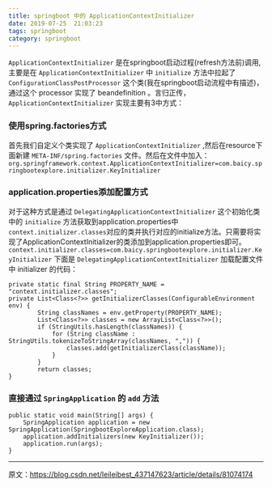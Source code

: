 ```yaml
---
title: springboot 中的 ApplicationContextInitializer
date: 2019-07-25  21:03:23
tags: springboot            
category: springboot
---
```


`ApplicationContextInitializer` 是在springboot启动过程(refresh方法前)调用,主要是在 `ApplicationContextInitializer` 中 `initialize` 方法中拉起了 `ConfigurationClassPostProcessor` 这个类(我在springboot启动流程中有描述)，通过这个 processor 实现了 beandefinition 。言归正传， `ApplicationContextInitializer` 实现主要有3中方式：

### 使用spring.factories方式
首先我们自定义个类实现了 `ApplicationContextInitializer` ,然后在resource下面新建 `META-INF/spring.factories` 文件。然后在文件中加入：
`org.springframework.context.ApplicationContextInitializer=com.baicy.springbootexplore.initializer.KeyInitializer`

### application.properties添加配置方式
对于这种方式是通过 `DelegatingApplicationContextInitializer` 这个初始化类中的 `initialize` 方法获取到application.properties中`context.initializer.classes`对应的类并执行对应的initialize方法。只需要将实现了ApplicationContextInitializer的类添加到application.properties即可。
`context.initializer.classes=com.baicy.springbootexplore.initializer.KeyInitializer`
下面是 `DelegatingApplicationContextInitializer` 加载配置文件中 initializer 的代码：
```
private static final String PROPERTY_NAME = "context.initializer.classes";
private List<Class<?>> getInitializerClasses(ConfigurableEnvironment env) {
		String classNames = env.getProperty(PROPERTY_NAME);
		List<Class<?>> classes = new ArrayList<Class<?>>();
		if (StringUtils.hasLength(classNames)) {
			for (String className : StringUtils.tokenizeToStringArray(classNames, ",")) {
				classes.add(getInitializerClass(className));
			}
		}
		return classes;
}
```

### 直接通过 `SpringApplication` 的 `add` 方法
```
public static void main(String[] args) {
    SpringApplication application = new SpringApplication(SpringbootExploreApplication.class);
    application.addInitializers(new KeyInitializer());
    application.run(args);
}
```
--------------------- 
原文：https://blog.csdn.net/leileibest_437147623/article/details/81074174 
